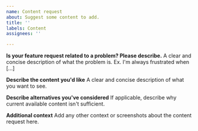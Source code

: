 ```yaml
---
name: Content request
about: Suggest some content to add.
title: ''
labels: Content
assignees: ''

---
```


**Is your feature request related to a problem? Please describe.**
A clear and concise description of what the problem is. Ex. I'm always frustrated when [...]

**Describe the content you'd like**
A clear and concise description of what you want to see.

**Describe alternatives you've considered**
If applicable, describe why current available content isn't sufficient.

**Additional context**
Add any other context or screenshots about the content request here.
